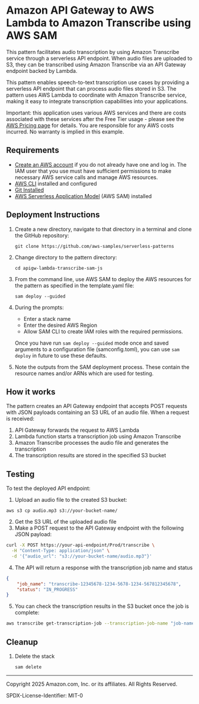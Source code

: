 # Amazon API Gateway to AWS Lambda to Amazon Transcribe using AWS SAM

This pattern facilitates audio transcription by using Amazon Transcribe service through a serverless API endpoint. When audio files are uploaded to S3, they can be transcribed using Amazon Transcribe via an API Gateway endpoint backed by Lambda.

This pattern enables speech-to-text transcription use cases by providing a serverless API endpoint that can process audio files stored in S3. The pattern uses AWS Lambda to coordinate with Amazon Transcribe service, making it easy to integrate transcription capabilities into your applications.

Important: this application uses various AWS services and there are costs associated with these services after the Free Tier usage - please see the [AWS Pricing page](https://aws.amazon.com/pricing/) for details. You are responsible for any AWS costs incurred. No warranty is implied in this example.

## Requirements

* [Create an AWS account](https://portal.aws.amazon.com/gp/aws/developer/registration/index.html) if you do not already have one and log in. The IAM user that you use must have sufficient permissions to make necessary AWS service calls and manage AWS resources.
* [AWS CLI](https://docs.aws.amazon.com/cli/latest/userguide/install-cliv2.html) installed and configured
* [Git Installed](https://git-scm.com/book/en/v2/Getting-Started-Installing-Git)
* [AWS Serverless Application Model](https://docs.aws.amazon.com/serverless-application-model/latest/developerguide/serverless-sam-cli-install.html) (AWS SAM) installed

## Deployment Instructions

1. Create a new directory, navigate to that directory in a terminal and clone the GitHub repository:
    ``` 
    git clone https://github.com/aws-samples/serverless-patterns
    ```
1. Change directory to the pattern directory:
    ```
    cd apigw-lambda-transcribe-sam-js
    ```
1. From the command line, use AWS SAM to deploy the AWS resources for the pattern as specified in the template.yaml file:
    ```
    sam deploy --guided
    ```
1. During the prompts:
    * Enter a stack name
    * Enter the desired AWS Region
    * Allow SAM CLI to create IAM roles with the required permissions.

    Once you have run `sam deploy --guided` mode once and saved arguments to a configuration file (samconfig.toml), you can use `sam deploy` in future to use these defaults.

2. Note the outputs from the SAM deployment process. These contain the resource names and/or ARNs which are used for testing.

## How it works

The pattern creates an API Gateway endpoint that accepts POST requests with JSON payloads containing an S3 URL of an audio file. When a request is received:

1. API Gateway forwards the request to AWS Lambda
2. Lambda function starts a transcription job using Amazon Transcribe
3. Amazon Transcribe processes the audio file and generates the transcription
4. The transcription results are stored in the specified S3 bucket

## Testing

To test the deployed API endpoint:

1. Upload an audio file to the created S3 bucket:
```
aws s3 cp audio.mp3 s3://your-bucket-name/
```
2. Get the S3 URL of the uploaded audio file
3. Make a POST request to the API Gateway endpoint with the following JSON payload:

```bash
curl -X POST https://your-api-endpoint/Prod/transcribe \
  -H "Content-Type: application/json" \
  -d '{"audio_url": "s3://your-bucket-name/audio.mp3"}'
```
4. The API will return a response with the transcription job name and status
```json
{
    "job_name": "transcribe-12345678-1234-5678-1234-567812345678",
    "status": "IN_PROGRESS"
}
```
5. You can check the transcription results in the S3 bucket once the job is complete:

```bash
aws transcribe get-transcription-job --transcription-job-name "job-name-from-response"
```
## Cleanup
 
1. Delete the stack
    ```bash
    sam delete
    ```

----
Copyright 2025 Amazon.com, Inc. or its affiliates. All Rights Reserved.

SPDX-License-Identifier: MIT-0